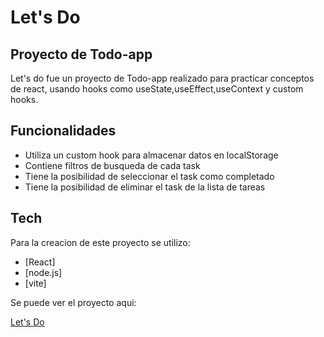 # Let's Do
## Proyecto de Todo-app

[]()

Let's do fue un proyecto de Todo-app realizado para practicar conceptos de react, usando hooks como useState,useEffect,useContext y custom hooks.
## Funcionalidades

- Utiliza un custom hook para almacenar datos en localStorage
- Contiene filtros de busqueda de cada task
- Tiene la posibilidad de seleccionar el task como completado
- Tiene la posibilidad de eliminar el task de la lista de tareas



## Tech

Para la creacion de este proyecto se utilizo:

- [React]
- [node.js] 
- [vite]

Se puede ver el proyecto aqui:

[Let's Do](https://salitre.netlify.app)


  
   